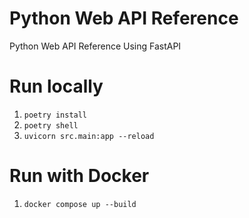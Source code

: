 # Python Web API Reference
Python Web API Reference Using FastAPI

# Run locally
1. `poetry install`
2. `poetry shell`
2. `uvicorn src.main:app --reload`

# Run with Docker
1. `docker compose up --build`
